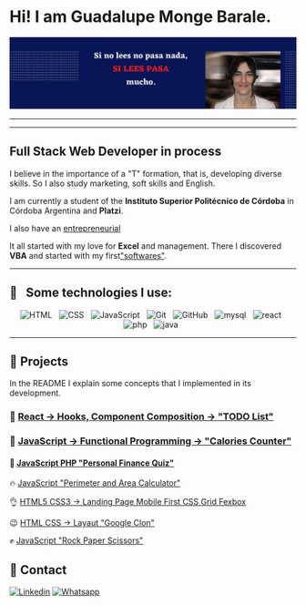 # Hi! I am Guadalupe Monge Barale. 

![Si lees pasa](/p.jpg)
***
***
## Full Stack Web Developer in process

I believe in the importance of a "T" formation, that is, developing diverse skills. So I also study marketing, soft skills and English. 

I am currently a student of the **Instituto Superior Politécnico de Córdoba** in Córdoba Argentina and **Platzi**.

I also have an [entrepreneurial](https://paranegociode.com.ar/blog) 

It all started with my love for **Excel** and management. There I discovered **VBA** and started with my first["softwares"](https://paranegociode.com.ar/softwares).

***
## :gem: &nbsp;&nbsp;Some technologies I use:
<p align="center">
  <img src="https://img.shields.io/badge/HTML5-E34F26?style=for-the-badge&logo=html5&logoColor=white" alt="HTML" />&nbsp;&nbsp;
  <img src="https://img.shields.io/badge/CSS3-1572B6?style=for-the-badge&logo=css3&logoColor=white" alt="CSS" />&nbsp;&nbsp;
  <img src="https://img.shields.io/badge/JavaScript-%23000?style=for-the-badge&logo=javascript&logoColor=F7DF1E" alt="JavaScript" />&nbsp;&nbsp;
  <img src="https://img.shields.io/badge/Git-E34F26?style=for-the-badge&logo=git&logoColor=white" alt="Git" />&nbsp;&nbsp;
  <img src="https://img.shields.io/badge/github%20-%23000.svg?&style=for-the-badge&logo=github&logoColor=white" alt="GitHub" />&nbsp;&nbsp;
  <img src="https://img.shields.io/badge/MySQL-9cf?&style=for-the-badge&logo=mysql&logoColor=white" alt="mysql" />&nbsp;&nbsp; 
  <img src="https://img.shields.io/badge/React-9cf?&style=for-the-badge&logo=react&logoColor=white" alt="react" />&nbsp;&nbsp; 
  <img src="https://img.shields.io/badge/PHP-9cf?&style=for-the-badge&logo=php&logoColor=white" alt="php" />&nbsp;&nbsp;
  <img src="https://img.shields.io/badge/JAVA-9cf?&style=for-the-badge&logo=oracle&logoColor=white" alt="java" />&nbsp;&nbsp; 
</p>

---
## :rocket: Projects

In the README I explain some concepts that I implemented in its development.

### :full_moon_with_face:  [React -> Hooks, Component Composition -> "TODO List"](https://github.com/GuadaMongeBarale/todo-list-react)

### :large_orange_diamond: [JavaScript -> Functional Programming  -> "Calories Counter"](https://github.com/GuadaMongeBarale/functional)

#### :school:  [JavaScript PHP "Personal Finance Quiz"](https://github.com/practicaproISPC/grupo-5-g5)

🔥  [JavaScript "Perimeter and Area Calculator"](https://github.com/GuadaMongeBarale/math-javascript)

:ok_hand:  [HTML5 CSS3 -> Landing Page Mobile First CSS Grid Fexbox](https://github.com/GuadaMongeBarale/LandingMobileFirst)

:wink:  [HTML CSS -> Layaut "Google Clon"](https://github.com/GuadaMongeBarale/clonGoogle)

:fist:  [JavaScript "Rock Paper Scissors"](https://github.com/GuadaMongeBarale/piedraPapelTijera)


## :iphone: Contact

[![Linkedin](https://img.shields.io/badge/Linkedin-0e76a8?style=for-the-badge&logo=linkedin&logoColor=white&labelColor=101010)](https://www.linkedin.com/in/guadalupe-monge-barale/)
[![Whatsapp](https://img.shields.io/badge/Whatsapp-00bb2d?style=for-the-badge&logo=whatsapp&logoColor=white&labelColor=101010)](https://wa.me/message/IYDH5V7JCWA6B1)
